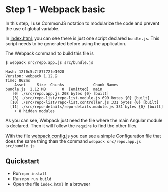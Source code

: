 # Step 1 - Webpack basic

In this step, I use CommonJS notation to modularize the code and prevent the use of global variable.

In [index.html](index.html), you can see there is just one script declared ``bundle.js``.
This script needs to be generated before using the application. 

The Webpack command to build this file is 

```
$ webpack src/repo.app.js src/bundle.js

Hash: 12f0c5c7f87f72fe1028
Version: webpack 1.12.9
Time: 862ms
    Asset     Size  Chunks             Chunk Names
bundle.js  2.12 MB       0  [emitted]  main
   [0] ./src/repo.app.js 208 bytes {0} [built]
   [3] ./src/repo-list/repo-list.module.js 699 bytes {0} [built]
  [10] ./src/repo-list/repo-list.controller.js 331 bytes {0} [built]
  [11] ./src/repo-details/repo-details.module.js 331 bytes {0} [built]
    + 8 hidden modules
```

As you can see, Webpack just need the file where the main Angular module is declared. Then it will follow the ``require`` to find the other files.

With the file [webpack.config.js](webpack.config.js) you can see a simple Configuration file that does the same thing than the command ``webpack src/repo.app.js src/bundle.js`` 

## Quickstart

* Run ``npm install``
* Run ``npm run build``
* Open the file ``index.html`` in a browser
